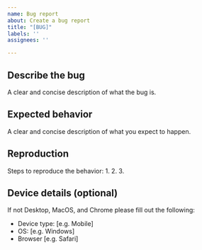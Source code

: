 ```yaml
---
name: Bug report
about: Create a bug report
title: "[BUG]"
labels: ''
assignees: ''

---
```


## Describe the bug
A clear and concise description of what the bug is.

## Expected behavior
A clear and concise description of what you expect to happen.

## Reproduction
Steps to reproduce the behavior:
1.
2.
3.

## Device details (optional)
If not Desktop, MacOS, and Chrome please fill out the following:
- Device type: [e.g. Mobile]
- OS: [e.g. Windows]
- Browser [e.g. Safari]
